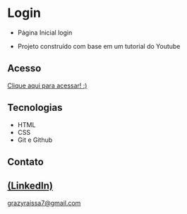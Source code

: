 # Login
 
 - Página Inicial login

 - Projeto construído com base em um tutorial do Youtube

## Acesso
 [Clique aqui para acessar! :)](https://paginalogin-black.vercel.app/)

## Tecnologias

- HTML
- CSS
- Git e Github

## Contato
[(LinkedIn)](https://www.linkedin.com/in/grazielly-raissa-pereira-b511342b6?utm_source=share&utm_campaign=share_via&utm_content=profile&utm_medium=android_app)
-----
grazyraissa7@gmail.com

